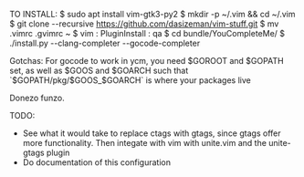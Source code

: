 TO INSTALL:
  $ sudo apt install vim-gtk3-py2
  $ mkdir -p ~/.vim && cd ~/.vim
  $ git clone --recursive https://github.com/dasizeman/vim-stuff.git
  $ mv .vimrc .gvimrc ~
  $ vim
  : PluginInstall
  : qa
  $ cd bundle/YouCompleteMe/
  $ ./install.py --clang-completer --gocode-completer

Gotchas:
For gocode to work in ycm, you need $GOROOT and $GOPATH set, as well as $GOOS
and $GOARCH such that `$GOPATH/pkg/$GOOS_$GOARCH` is where your packages live

Donezo funzo.


TODO:
* See what it would take to replace ctags with gtags, since gtags offer more
  functionality.  Then integate with vim with unite.vim and the unite-gtags
  plugin
* Do documentation of this configuration

